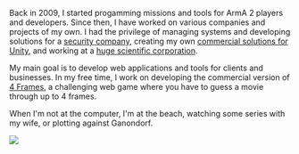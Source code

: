 Back in 2009, I started progamming missions and tools for ArmA 2 players and developers. Since then, I have worked on various companies and projects of my own. I had the privilege of managing systems and developing solutions for a <a href="https://pycseca.com" target="_blank" rel="noreferer" rel="noopener">security company</a>, creating my own <a href="https://assetstore.unity.com/publishers/15679" target="_blank" rel="noreferer" rel="noopener">commercial solutions for Unity</a>, and working at a <a href="https://www.cta-observatory.org/about/locations/ctao-north/" target="_blank" rel="noreferer" rel="noopener">huge scientific corporation</a>.

My main goal is to develop web applications and tools for clients and businesses. In my free time, I work on developing the commercial version of <a href="https://4frames.jrai.dev" target="_blank">4 Frames</a>, a challenging web game where you have to guess a movie through up to 4 frames.

When I'm not at the computer, I'm at the beach, watching some series with my wife, or plotting against <span class="ganon-word">Ganondorf</span>.
<div class="anim"><img src="/animation.gif"/></div>